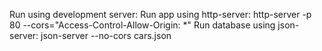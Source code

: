 Run using development server:
Run app using http-server: http-server -p 80 --cors="Access-Control-Allow-Origin: *"
Run database using json-server: json-server --no-cors cars.json
